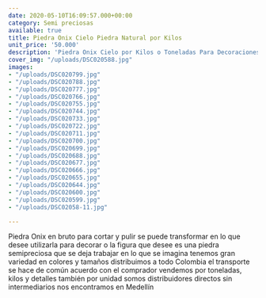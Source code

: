 ```yaml
---
date: 2020-05-10T16:09:57.000+00:00
category: Semi preciosas
available: true
title: Piedra Onix Cielo Piedra Natural por Kilos
unit_price: '50.000'
description: 'Piedra Onix Cielo por Kilos o Toneladas Para Decoraciones finas'
cover_img: "/uploads/DSC020588.jpg"
images:
- "/uploads/DSC020799.jpg"
- "/uploads/DSC020788.jpg"
- "/uploads/DSC020777.jpg"
- "/uploads/DSC020766.jpg"
- "/uploads/DSC020755.jpg"
- "/uploads/DSC020744.jpg"
- "/uploads/DSC020733.jpg"
- "/uploads/DSC020722.jpg"
- "/uploads/DSC020711.jpg"
- "/uploads/DSC020700.jpg"
- "/uploads/DSC020699.jpg"
- "/uploads/DSC020688.jpg"
- "/uploads/DSC020677.jpg"
- "/uploads/DSC020666.jpg"
- "/uploads/DSC020655.jpg"
- "/uploads/DSC020644.jpg"
- "/uploads/DSC020600.jpg"
- "/uploads/DSC020599.jpg"
- "/uploads/DSC02058-11.jpg"

---
```

Piedra Onix en bruto para cortar y pulir se puede transformar en lo que desee utilizarla para decorar o la figura que desee es una piedra semipreciosa que se deja trabajar en lo que se imagina tenemos gran variedad en colores y tamaños distribuimos a todo Colombia el transporte se hace de común acuerdo con el comprador vendemos por toneladas, kilos y detalles también por unidad somos distribuidores directos sin intermediarios nos encontramos en Medellín